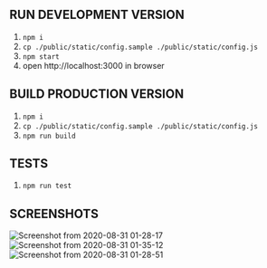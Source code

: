 ## RUN DEVELOPMENT VERSION
1. `npm i`
2. `cp ./public/static/config.sample ./public/static/config.js`
3. `npm start`
4. open http://localhost:3000 in browser


## BUILD PRODUCTION VERSION
1. `npm i`
2. `cp ./public/static/config.sample ./public/static/config.js`
3. `npm run build`

## TESTS
1. `npm run test`

## SCREENSHOTS

![Screenshot from 2020-08-31 01-28-17](https://user-images.githubusercontent.com/48622868/91670826-c3d62800-eb29-11ea-8ee1-3b5660a0cfa5.png)
![Screenshot from 2020-08-31 01-35-12](https://user-images.githubusercontent.com/48622868/91670877-3b0bbc00-eb2a-11ea-9dd6-e42370530b79.png)
![Screenshot from 2020-08-31 01-28-51](https://user-images.githubusercontent.com/48622868/91670829-c46ebe80-eb29-11ea-922a-b80fbcabab65.png)
